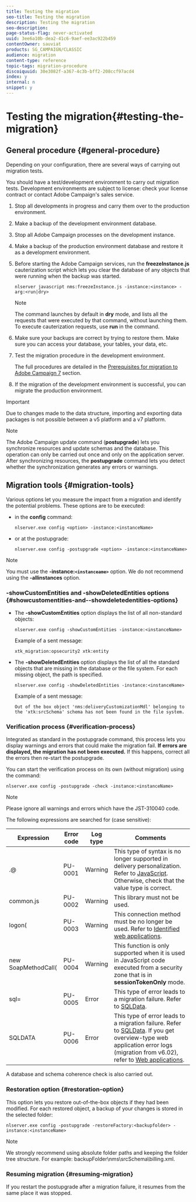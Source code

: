 ```yaml
---
title: Testing the migration
seo-title: Testing the migration
description: Testing the migration
seo-description: 
page-status-flag: never-activated
uuid: 3ee6a10b-dea2-41c6-9aef-ee3ac922b459
contentOwner: sauviat
products: SG_CAMPAIGN/CLASSIC
audience: migration
content-type: reference
topic-tags: migration-procedure
discoiquuid: 30e3082f-a367-4c3b-bff2-208ccf97acd4
index: y
internal: n
snippet: y
---
```


# Testing the migration{#testing-the-migration}

## General procedure {#general-procedure}

Depending on your configuration, there are several ways of carrying out migration tests.

You should have a test/development environment to carry out migration tests. Development environments are subject to license: check your license contract or contact Adobe Campaign's sales service.

1. Stop all developments in progress and carry them over to the production environment.
1. Make a backup of the development environment database.
1. Stop all Adobe Campaign processes on the development instance.
1. Make a backup of the production environment database and restore it as a development environment.
1. Before starting the Adobe Campaign services, run the **freezeInstance.js** cauterization script which lets you clear the database of any objects that were running when the backup was started.

   ```
   nlserver javascript nms:freezeInstance.js -instance:<instance> -arg:<run|dry>
   ```

   >[!NOTE]
   >
   >The command launches by default in **dry** mode, and lists all the requests that were executed by that command, without launching them. To execute cauterization requests, use **run** in the command.

1. Make sure your backups are correct by trying to restore them. Make sure you can access your database, your tables, your data, etc.
1. Test the migration procedure in the development environment.

   The full procedures are detailed in the [Prerequisites for migration to Adobe Campaign 7](../../migration/using/prerequisites-for-migration-to-adobe-campaign-7.md) section.

1. If the migration of the development environment is successful, you can migrate the production environment.

>[!IMPORTANT]
>
>Due to changes made to the data structure, importing and exporting data packages is not possible between a v5 platform and a v7 platform.

>[!NOTE]
>
>The Adobe Campaign update command (**postupgrade**) lets you synchronize resources and update schemas and the database. This operation can only be carried out once and only on the application server. After synchronizing resources, the **postupgrade** command lets you detect whether the synchronization generates any errors or warnings.

## Migration tools {#migration-tools}

Various options let you measure the impact from a migration and identify the potential problems. These options are to be executed:

* in the **config** command:

  ```
  nlserver.exe config <option> -instance:<instanceName>
  ```

* or at the postupgrade:

  ```
  nlserver.exe config -postupgrade <option> -instance:<instanceName>
  ```

>[!NOTE]
>
>You must use the **-instance:`<instanceame>`** option. We do not recommend using the **-allinstances** option.

### -showCustomEntities and -showDeletedEntities options {#showcustomentities-and--showdeletedentities-options}

* The **-showCustomEntities** option displays the list of all non-standard objects:

  ```
  nlserver.exe config -showCustomEntities -instance:<instanceName>
  ```

  Example of a sent message:

  ```
  xtk_migration:opsecurity2 xtk:entity
  ```

* The **-showDeletedEntities** option displays the list of all the standard objects that are missing in the database or the file system. For each missing object, the path is specified.

  ```
  nlserver.exe config -showDeletedEntities -instance:<instanceName>
  ```

  Example of a sent message:

  ```
  Out of the box object 'nms:deliveryCustomizationMdl' belonging to the 'xtk:srcSchema' schema has not been found in the file system.
  ```

### Verification process {#verification-process}

Integrated as standard in the postupgrade command, this process lets you display warnings and errors that could make the migration fail. **If errors are displayed, the migration has not been executed.** If this happens, correct all the errors then re-start the postupgrade.

You can start the verification process on its own (without migration) using the command:

```
nlserver.exe config -postupgrade -check -instance:<instanceName>
```

>[!NOTE]
>
>Please ignore all warnings and errors which have the JST-310040 code.

The following expressions are searched for (case sensitive):

<table> 
 <thead> 
  <tr> 
   <th> Expression<br /> </th> 
   <th> Error code<br /> </th> 
   <th> Log type<br /> </th> 
   <th> Comments<br /> </th> 
  </tr> 
 </thead> 
 <tbody> 
  <tr> 
   <td> .@<br /> </td> 
   <td> PU-0001<br /> </td> 
   <td> Warning<br /> </td> 
   <td> This type of syntax is no longer supported in delivery personalization. Refer to <a href="../../migration/using/general-configurations.md#javascript" target="_blank">JavaScript</a>. Otherwise, check that the value type is correct.<br /> </td> 
  </tr> 
  <tr> 
   <td> common.js<br /> </td> 
   <td> PU-0002<br /> </td> 
   <td> Warning<br /> </td> 
   <td> This library must not be used.<br /> </td> 
  </tr> 
  <tr> 
   <td> logon(<br /> </td> 
   <td> PU-0003<br /> </td> 
   <td> Warning<br /> </td> 
   <td> This connection method must be no longer be used. Refer to <a href="../../migration/using/general-configurations.md#identified-web-applications" target="_blank">Identified web applications</a>.<br /> </td> 
  </tr> 
  <tr> 
   <td> new SoapMethodCall(<br /> </td> 
   <td> PU-0004<br /> </td> 
   <td> Warning<br /> </td> 
   <td> This function is only supported when it is used in JavaScript code executed from a security zone that is in <strong>sessionTokenOnly</strong> mode.<br /> </td> 
  </tr> 
  <tr> 
   <td> sql=<br /> </td> 
   <td> PU-0005<br /> </td> 
   <td> Error<br /> </td> 
   <td> This type of error leads to a migration failure. Refer to <a href="../../migration/using/general-configurations.md#sqldata" target="_blank">SQLData</a>.<br /> </td> 
  </tr> 
  <tr> 
   <td> SQLDATA<br /> </td> 
   <td> PU-0006<br /> </td> 
   <td> Error<br /> </td> 
   <td> This type of error leads to a migration failure. Refer to <a href="../../migration/using/general-configurations.md#sqldata" target="_blank">SQLData</a>. If you get overview-type web application error logs (migration from v6.02), refer to <a href="../../migration/using/specific-configurations-in-v6-02.md#web-applications" target="_blank">Web applications</a>.<br /> </td> 
  </tr> 
 </tbody> 
</table>

A database and schema coherence check is also carried out.

### Restoration option {#restoration-option}

This option lets you restore out-of-the-box objects if they had been modified. For each restored object, a backup of your changes is stored in the selected folder:

```
nlserver.exe config -postupgrade -restoreFactory:<backupfolder> -instance:<instanceName>
```

>[!NOTE]
>
>We strongly recommend using absolute folder paths and keeping the folder tree structure. For example: backupFolder\nms\srcSchema\billing.xml.

### Resuming migration {#resuming-migration}

If you restart the postupgrade after a migration failure, it resumes from the same place it was stopped.
